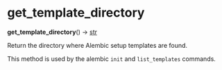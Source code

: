 # get_template_directory

**get_template_directory**() → [str]

[str]: https://docs.python.org/3/library/stdtypes.html#str

Return the directory where Alembic setup templates are found.

This method is used by the alembic `init` and `list_templates` commands.
